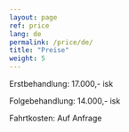 ```yaml
---
layout: page
ref: price
lang: de
permalink: /price/de/
title: "Preise"
weight: 5
---
```


Erstbehandlung: 17.000,- isk

Folgebehandlung: 14.000,- isk

Fahrtkosten: Auf Anfrage
